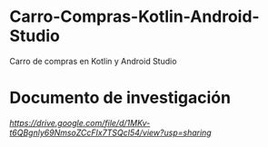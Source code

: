 # Carro-Compras-Kotlin-Android-Studio

Carro de compras en Kotlin y Android Studio

# Documento de investigación 
_https://drive.google.com/file/d/1MKv-t6QBgnly69NmsoZCcFIx7TSQcI54/view?usp=sharing_ 
